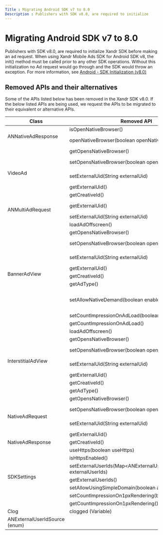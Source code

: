 ```yaml
---
Title : Migrating Android SDK v7 to 8.0
Description : Publishers with SDK v8.0, are required to initialize
---
```



# Migrating Android SDK v7 to 8.0



Publishers with SDK v8.0, are required to initialize
Xandr SDK before making an ad request. When
using Xandr Mobile Ads SDK for Android SDK v8,
the init() method must be called prior to any other SDK
operations. Without this initialization no Ad request would go through
and the SDK would throw an exception. For more information, see <a
href="https://docs.xandr.com/bundle/mobile-sdk/page/android-sdk-initialization-v8-0.html"
class="xref" target="_blank">Android - SDK Initialization (v8.0)</a>



## Removed APIs and their alternatives

Some of the APIs listed below has been removed in the
Xandr SDK v8.0. If the below listed APIs are
being used, we request the APIs to be migrated to their equivalent or
alternative APIs.

<table class="table">
<thead class="thead">
<tr class="header row">
<th id="ID-00001ae1__entry__1"
class="entry colsep-1 rowsep-1">Class</th>
<th id="ID-00001ae1__entry__2" class="entry colsep-1 rowsep-1">Removed
API</th>
<th id="ID-00001ae1__entry__3" class="entry colsep-1 rowsep-1">Alternate
API</th>
</tr>
</thead>
<tbody class="tbody">
<tr class="odd row rowsep-1">
<td rowspan="2" class="entry colsep-1 rowsep-1"
headers="ID-00001ae1__entry__1">ANNativeAdResponse</td>
<td class="entry colsep-1 rowsep-1"
headers="ID-00001ae1__entry__2">isOpenNativeBrowser()</td>
<td class="entry colsep-1 rowsep-1"
headers="ID-00001ae1__entry__3">getClickThroughAction()</td>
</tr>
<tr class="even row rowsep-1">
<td class="entry colsep-1 rowsep-1"
headers="ID-00001ae1__entry__2">openNativeBrowser(boolean
openNativeBrowser)</td>
<td class="entry colsep-1 rowsep-1"
headers="ID-00001ae1__entry__3">setClickThroughAction(ANClickThroughAction
clickThroughAction)</td>
</tr>
<tr class="odd row">
<td rowspan="5" class="entry colsep-1 rowsep-1"
headers="ID-00001ae1__entry__1">VideoAd</td>
<td class="entry colsep-1 rowsep-1"
headers="ID-00001ae1__entry__2">getOpensNativeBrowser()</td>
<td class="entry colsep-1 rowsep-1"
headers="ID-00001ae1__entry__3">getClickThroughAction()</td>
</tr>
<tr class="even row">
<td class="entry colsep-1 rowsep-1"
headers="ID-00001ae1__entry__2">setOpensNativeBrowser(boolean
opensNativeBrowser)</td>
<td class="entry colsep-1 rowsep-1"
headers="ID-00001ae1__entry__3">setClickThroughAction(ANClickThroughAction
clickThroughAction)</td>
</tr>
<tr class="odd row">
<td class="entry colsep-1 rowsep-1"
headers="ID-00001ae1__entry__2">setExternalUid(String externalUid)</td>
<td class="entry colsep-1 rowsep-1"
headers="ID-00001ae1__entry__3">SDKSettings.setPublisherUserId(String
publisherUserId)</td>
</tr>
<tr class="even row">
<td class="entry colsep-1 rowsep-1"
headers="ID-00001ae1__entry__2">getExternalUid()</td>
<td class="entry colsep-1 rowsep-1"
headers="ID-00001ae1__entry__3">SDKSettings.getPublisherUserId()</td>
</tr>
<tr class="odd row">
<td class="entry colsep-1 rowsep-1"
headers="ID-00001ae1__entry__2">getCreativeId()</td>
<td class="entry colsep-1 rowsep-1"
headers="ID-00001ae1__entry__3">ANAdResponseInfo.getCreativeId()</td>
</tr>
<tr class="even row">
<td rowspan="2" class="entry colsep-1 rowsep-1"
headers="ID-00001ae1__entry__1">ANMultiAdRequest</td>
<td class="entry colsep-1 rowsep-1"
headers="ID-00001ae1__entry__2">getExternalUid()</td>
<td class="entry colsep-1 rowsep-1"
headers="ID-00001ae1__entry__3">SDKSettings.setPublisherUserId(String
publisherUserId)</td>
</tr>
<tr class="odd row">
<td class="entry colsep-1 rowsep-1"
headers="ID-00001ae1__entry__2">setExternalUid(String externalUid)</td>
<td class="entry colsep-1 rowsep-1"
headers="ID-00001ae1__entry__3">SDKSettings.getPublisherUserId()</td>
</tr>
<tr class="even row">
<td rowspan="10" class="entry colsep-1 rowsep-1"
headers="ID-00001ae1__entry__1">BannerAdView</td>
<td class="entry colsep-1 rowsep-1"
headers="ID-00001ae1__entry__2">loadAdOffscreen()</td>
<td class="entry colsep-1 rowsep-1"
headers="ID-00001ae1__entry__3">loadAd()</td>
</tr>
<tr class="odd row">
<td class="entry colsep-1 rowsep-1"
headers="ID-00001ae1__entry__2">getOpensNativeBrowser()</td>
<td class="entry colsep-1 rowsep-1"
headers="ID-00001ae1__entry__3">getClickThroughAction()</td>
</tr>
<tr class="even row">
<td class="entry colsep-1 rowsep-1"
headers="ID-00001ae1__entry__2">setOpensNativeBrowser(boolean
opensNativeBrowser)</td>
<td class="entry colsep-1 rowsep-1"
headers="ID-00001ae1__entry__3">setClickThroughAction(ANClickThroughAction
clickThroughAction)</td>
</tr>
<tr class="odd row">
<td class="entry colsep-1 rowsep-1"
headers="ID-00001ae1__entry__2">setExternalUid(String externalUid)</td>
<td class="entry colsep-1 rowsep-1"
headers="ID-00001ae1__entry__3">SDKSettings.setPublisherUserId(String
publisherUserId)</td>
</tr>
<tr class="even row">
<td class="entry colsep-1 rowsep-1"
headers="ID-00001ae1__entry__2">getExternalUid()</td>
<td class="entry colsep-1 rowsep-1"
headers="ID-00001ae1__entry__3">SDKSettings.getPublisherUserId()</td>
</tr>
<tr class="odd row">
<td class="entry colsep-1 rowsep-1"
headers="ID-00001ae1__entry__2">getCreativeId()</td>
<td class="entry colsep-1 rowsep-1"
headers="ID-00001ae1__entry__3">ANAdResponseInfo.getCreativeId()</td>
</tr>
<tr class="even row">
<td class="entry colsep-1 rowsep-1"
headers="ID-00001ae1__entry__2">getAdType()</td>
<td class="entry colsep-1 rowsep-1"
headers="ID-00001ae1__entry__3">ANAdResponseInfo.getAdType()</td>
</tr>
<tr class="odd row">
<td class="entry colsep-1 rowsep-1"
headers="ID-00001ae1__entry__2">setAllowNativeDemand(boolean enabled,
int rendererId)</td>
<td class="entry colsep-1 rowsep-1"
headers="ID-00001ae1__entry__3">setAllowNativeDemand(boolean)
<p>setRendererId(int rendererId)</p></td>
</tr>
<tr class="even row">
<td class="entry colsep-1 rowsep-1"
headers="ID-00001ae1__entry__2">setCountImpressionOnAdLoad(boolean
enabled)</td>
<td class="entry colsep-1 rowsep-1"
headers="ID-00001ae1__entry__3">N/A</td>
</tr>
<tr class="odd row">
<td class="entry colsep-1 rowsep-1"
headers="ID-00001ae1__entry__2">getCountImpressionOnAdLoad()</td>
<td class="entry colsep-1 rowsep-1"
headers="ID-00001ae1__entry__3">N/A</td>
</tr>
<tr class="even row">
<td rowspan="7" class="entry colsep-1 rowsep-1"
headers="ID-00001ae1__entry__1">InterstitialAdView</td>
<td class="entry colsep-1 rowsep-1"
headers="ID-00001ae1__entry__2">loadAdOffscreen()</td>
<td class="entry colsep-1 rowsep-1"
headers="ID-00001ae1__entry__3">loadAd()</td>
</tr>
<tr class="odd row">
<td class="entry colsep-1 rowsep-1"
headers="ID-00001ae1__entry__2">getOpensNativeBrowser()</td>
<td class="entry colsep-1 rowsep-1"
headers="ID-00001ae1__entry__3">getClickThroughAction()</td>
</tr>
<tr class="even row">
<td class="entry colsep-1 rowsep-1"
headers="ID-00001ae1__entry__2">setOpensNativeBrowser(boolean
opensNativeBrowser)</td>
<td class="entry colsep-1 rowsep-1"
headers="ID-00001ae1__entry__3">setClickThroughAction(ANClickThroughAction
clickThroughAction)</td>
</tr>
<tr class="odd row">
<td class="entry colsep-1 rowsep-1"
headers="ID-00001ae1__entry__2">setExternalUid(String externalUid)</td>
<td class="entry colsep-1 rowsep-1"
headers="ID-00001ae1__entry__3">SDKSettings.setPublisherUserId(String
publisherUserId)</td>
</tr>
<tr class="even row">
<td class="entry colsep-1 rowsep-1"
headers="ID-00001ae1__entry__2">getExternalUid()</td>
<td class="entry colsep-1 rowsep-1"
headers="ID-00001ae1__entry__3">SDKSettings.getPublisherUserId()</td>
</tr>
<tr class="odd row">
<td class="entry colsep-1 rowsep-1"
headers="ID-00001ae1__entry__2">getCreativeId()</td>
<td class="entry colsep-1 rowsep-1"
headers="ID-00001ae1__entry__3">ANAdResponseInfo.getCreativeId()</td>
</tr>
<tr class="even row">
<td class="entry colsep-1 rowsep-1"
headers="ID-00001ae1__entry__2">getAdType()</td>
<td class="entry colsep-1 rowsep-1"
headers="ID-00001ae1__entry__3">ANAdResponseInfo.getAdType()</td>
</tr>
<tr class="odd row">
<td rowspan="4" class="entry colsep-1 rowsep-1"
headers="ID-00001ae1__entry__1">NativeAdRequest</td>
<td class="entry colsep-1 rowsep-1"
headers="ID-00001ae1__entry__2">getOpensNativeBrowser()</td>
<td class="entry colsep-1 rowsep-1"
headers="ID-00001ae1__entry__3">getClickThroughAction()</td>
</tr>
<tr class="even row">
<td class="entry colsep-1 rowsep-1"
headers="ID-00001ae1__entry__2">setOpensNativeBrowser(boolean
opensNativeBrowser)</td>
<td class="entry colsep-1 rowsep-1"
headers="ID-00001ae1__entry__3">setClickThroughAction(ANClickThroughAction
clickThroughAction)</td>
</tr>
<tr class="odd row">
<td class="entry colsep-1 rowsep-1"
headers="ID-00001ae1__entry__2">setExternalUid(String externalUid)</td>
<td class="entry colsep-1 rowsep-1"
headers="ID-00001ae1__entry__3">SDKSettings.setPublisherUserId(String
publisherUserId)</td>
</tr>
<tr class="even row">
<td class="entry colsep-1 rowsep-1"
headers="ID-00001ae1__entry__2">getExternalUid()</td>
<td class="entry colsep-1 rowsep-1"
headers="ID-00001ae1__entry__3">SDKSettings.getPublisherUserId()</td>
</tr>
<tr class="odd row">
<td class="entry colsep-1 rowsep-1"
headers="ID-00001ae1__entry__1">NativeAdResponse</td>
<td class="entry colsep-1 rowsep-1"
headers="ID-00001ae1__entry__2">getCreativeId()</td>
<td class="entry colsep-1 rowsep-1"
headers="ID-00001ae1__entry__3">ANAdResponseInfo.getCreativeId()</td>
</tr>
<tr class="even row">
<td rowspan="7" class="entry colsep-1 rowsep-1"
headers="ID-00001ae1__entry__1">SDKSettings</td>
<td class="entry colsep-1 rowsep-1"
headers="ID-00001ae1__entry__2">useHttps(boolean useHttps)</td>
<td class="entry colsep-1 rowsep-1" headers="ID-00001ae1__entry__3">N/A.
HTTPS is used by default.</td>
</tr>
<tr class="odd row">
<td class="entry colsep-1 rowsep-1"
headers="ID-00001ae1__entry__2">isHttpsEnabled()</td>
<td class="entry colsep-1 rowsep-1"
headers="ID-00001ae1__entry__3">N/A</td>
</tr>
<tr class="even row">
<td class="entry colsep-1 rowsep-1"
headers="ID-00001ae1__entry__2">setExternalUserIds(Map&lt;ANExternalUserIdSource,String&gt;
externalUserIds)</td>
<td class="entry colsep-1 rowsep-1"
headers="ID-00001ae1__entry__3">setUserIds(List&lt;ANUserId&gt;
userIdList)</td>
</tr>
<tr class="odd row">
<td class="entry colsep-1 rowsep-1"
headers="ID-00001ae1__entry__2">getExternalUserIds()</td>
<td class="entry colsep-1 rowsep-1"
headers="ID-00001ae1__entry__3">getUserIds()</td>
</tr>
<tr class="even row">
<td class="entry colsep-1 rowsep-1"
headers="ID-00001ae1__entry__2">setAllowUsingSimpleDomain(boolean
allow)</td>
<td class="entry colsep-1 rowsep-1"
headers="ID-00001ae1__entry__3">N/A</td>
</tr>
<tr class="odd row">
<td class="entry colsep-1 rowsep-1"
headers="ID-00001ae1__entry__2">setCountImpressionOn1pxRendering(boolean
enable)</td>
<td class="entry colsep-1 rowsep-1"
headers="ID-00001ae1__entry__3">N/A</td>
</tr>
<tr class="even row">
<td class="entry colsep-1 rowsep-1"
headers="ID-00001ae1__entry__2">getCountImpressionOn1pxRendering()</td>
<td class="entry colsep-1 rowsep-1"
headers="ID-00001ae1__entry__3">N/A</td>
</tr>
<tr class="odd row">
<td class="entry colsep-1 rowsep-1"
headers="ID-00001ae1__entry__1">Clog</td>
<td class="entry colsep-1 rowsep-1"
headers="ID-00001ae1__entry__2">clogged (Variable)</td>
<td class="entry colsep-1 rowsep-1"
headers="ID-00001ae1__entry__3">N/A</td>
</tr>
<tr class="even row">
<td class="entry colsep-1 rowsep-1"
headers="ID-00001ae1__entry__1">ANExternalUserIdSource (enum)</td>
<td class="entry colsep-1 rowsep-1"
headers="ID-00001ae1__entry__2"></td>
<td class="entry colsep-1 rowsep-1"
headers="ID-00001ae1__entry__3">ANUserId.Source</td>
</tr>
</tbody>
</table>






